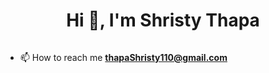 
<h1 align="center">Hi 👋, I'm Shristy Thapa</h1>
<!-- <h3 align="center">A student from Nepal Diving into data science and Machine learning.</h3> -->

<p align="left"> <a href="https://twitter.com/" target="blank"><img src="https://img.shields.io/twitter/follow/?logo=twitter&style=for-the-badge" alt="" /></a> </p>

- 📫 How to reach me **thapaShristy110@gmail.com**
</p>
